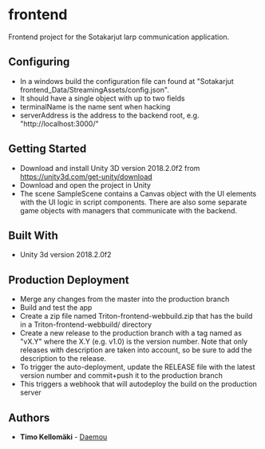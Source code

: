 ﻿# frontend

Frontend project for the Sotakarjut larp communication application.

## Configuring

* In a windows build the configuration file can found at "Sotakarjut frontend_Data/StreamingAssets/config.json".
* It should have a single object with up to two fields
* terminalName is the name sent when hacking
* serverAddress is the address to the backend root, e.g. "http://localhost:3000/"

## Getting Started

* Download and install Unity 3D version 2018.2.0f2 from https://unity3d.com/get-unity/download
* Download and open the project in Unity
* The scene SampleScene contains a Canvas object with the UI elements with the UI logic in script components. There are also some separate game objects with managers that communicate with the backend.

## Built With

* Unity 3d version 2018.2.0f2

## Production Deployment

* Merge any changes from the master into the production branch
* Build and test the app
* Create a zip file named Triton-frontend-webbuild.zip that has the build in a Triton-frontend-webbuild/ directory
* Create a new release to the production branch with a tag named as "vX.Y" where the X.Y (e.g. v1.0) is the version number. Note that only releases with description are taken into account, so be sure to add the description to the release.
* To trigger the auto-deployment, update the RELEASE file with the latest version number and commit+push it to the production branch
* This triggers a webhook that will autodeploy the build on the production server

## Authors

* **Timo Kellomäki** - [Daemou](https://github.com/Daemou)
